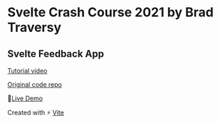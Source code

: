 # Svelte Crash Course 2021 by Brad Traversy

## Svelte Feedback App

[Tutorial video](https://www.youtube.com/watch?v=3TVy6GdtNuQ)

[Original code repo](https://github.com/bradtraversy/svelte-feedback-app)

👀[Live Demo]()

Created with ⚡ [Vite](https://vitejs.dev/)
